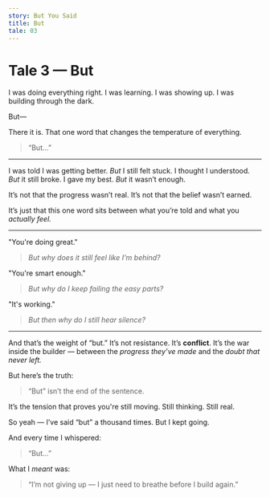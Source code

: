 ```yaml
---
story: But You Said
title: But
tale: 03
---
```


# Tale 3 — But

I was doing everything right.
I was learning. I was showing up.
I was building through the dark.

But—

There it is.
That one word that changes the temperature of everything.

> “But…”

---

I was told I was getting better.
*But* I still felt stuck.
I thought I understood.
*But* it still broke.
I gave my best.
*But* it wasn’t enough.

It’s not that the progress wasn’t real.
It’s not that the belief wasn’t earned.

It’s just that this one word sits
between what you’re told and what you *actually feel.*

---

"You're doing great."
> *But why does it still feel like I'm behind?*

"You're smart enough."
> *But why do I keep failing the easy parts?*

"It's working."
> *But then why do I still hear silence?*

---

And that’s the weight of “but.”
It’s not resistance.
It’s **conflict**.
It’s the war inside the builder — between the *progress they’ve made*
and the *doubt that never left.*

But here’s the truth:

> “But” isn’t the end of the sentence.

It’s the tension that proves you're still moving.
Still thinking.
Still real.

So yeah — I’ve said “but” a thousand times.
But I kept going.

And every time I whispered:

> “But…”

What I *meant* was:

> “I’m not giving up — I just need to breathe before I build again.”
